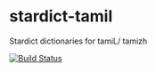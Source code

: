 # stardict-tamil
Stardict dictionaries for tamiL/ tamizh

[![Build Status](https://travis-ci.com/indic-dict/stardict-tamil.svg?branch=master)](https://travis-ci.com/indic-dict/stardict-tamil)
